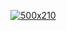 [![500x210](https://user-images.githubusercontent.com/16385011/87594447-437c7480-c6ed-11ea-8280-575bbd073f1d.gif "Thiago Vacare")](https://github.com/tvacare)
